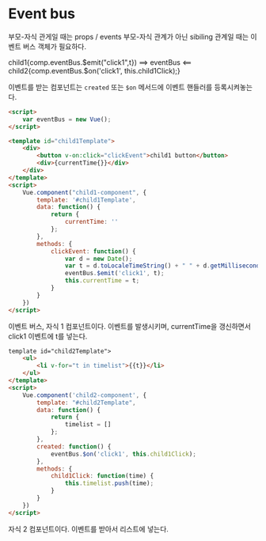 # Event bus

부모-자식 관게일 때는 props / events
부모-자식 관계가 아닌 sibiling 관계일 때는 이벤트 버스 객체가 필요하다.

child1{comp.eventBus.$emit("click1",t})
==> eventBus <== child2{comp.eventBus.$on('click1', this.child1Click);}

이벤트를 받는 컴포넌트는 `created` 또는 `$on` 메서드에 이벤트 핸들러를 등록시켜놓는다.

```html
<script>
    var eventBus = new Vue();
</script>

<template id="child1Template">
    <div>
        <button v-on:click="clickEvent">child1 button</button>
        <div>{currentTime{}}</div>
    </div>
</template>
<script>
    Vue.component("child1-component", {
        template: '#child1Template',
        data: function() {
            return {
                currentTime: ''
            };
        },
        methods: {
            clickEvent: function() {
                var d = new Date();
                var t = d.toLocaleTimeString() + " " + d.getMilliseconds() + "ms";
                eventBus.$emit('click1', t);
                this.currentTime = t;
            }
        }
    })
</script>
```

이벤트 버스, 자식 1 컴포넌트이다. 이벤트를 발생시키며, currentTime을 갱신하면서 click1 이벤트에 t를 넣는다.

```html
template id="child2Template">
    <ul>
        <li v-for="t in timelist">{{t}}</li>
    </ul>
</template>
<script>
    Vue.component('child2-component', {
        template: "#child2Template",
        data: function() {
            return {
                timelist = []
            };
        },
        created: function() {
            eventBus.$on('click1', this.child1Click);
        },
        methods: {
            child1Click: function(time) {
                this.timelist.push(time);
            }
        }
    })
</script>
```

자식 2 컴포넌트이다. 이벤트를 받아서 리스트에 넣는다.